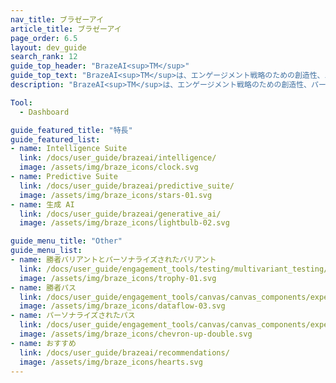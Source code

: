 ```yaml
---
nav_title: ブラゼーアイ
article_title: ブラゼーアイ
page_order: 6.5
layout: dev_guide
search_rank: 12
guide_top_header: "BrazeAI<sup>TM</sup>"
guide_top_text: "BrazeAI<sup>TM</sup>は、エンゲージメント戦略のための創造性、パーソナライゼーション、最適化のための参入障壁を低くする、アクセシブルで使いやすいツールの集合体に力を与えます。BrazeAI<sup>TM</sup> 機能を使用すると、信頼できるアドバイザーを使用して、クリエイティビティを導き、より良い決定を行い、顧客のためにユーザエクスペリエンスを最適化することができます。"
description: "BrazeAI<sup>TM</sup>は、エンゲージメント戦略のための創造性、パーソナライゼーション、最適化のための参入障壁を低くする、アクセシブルで使いやすいツールの集合体に力を与えます。"

Tool:
  - Dashboard

guide_featured_title: "特長"
guide_featured_list:
- name: Intelligence Suite
  link: /docs/user_guide/brazeai/intelligence/
  image: /assets/img/braze_icons/clock.svg
- name: Predictive Suite
  link: /docs/user_guide/brazeai/predictive_suite/
  image: /assets/img/braze_icons/stars-01.svg
- name: 生成 AI
  link: /docs/user_guide/brazeai/generative_ai/
  image: /assets/img/braze_icons/lightbulb-02.svg

guide_menu_title: "Other"
guide_menu_list:
- name: 勝者バリアントとパーソナライズされたバリアント
  link: /docs/user_guide/engagement_tools/testing/multivariant_testing/optimizations/
  image: /assets/img/braze_icons/trophy-01.svg
- name: 勝者パス
  link: /docs/user_guide/engagement_tools/canvas/canvas_components/experiment_step/winning_path/
  image: /assets/img/braze_icons/dataflow-03.svg
- name: パーソナライズされたパス
  link: /docs/user_guide/engagement_tools/canvas/canvas_components/experiment_step/personalized_paths/
  image: /assets/img/braze_icons/chevron-up-double.svg
- name: おすすめ
  link: /docs/user_guide/brazeai/recommendations/
  image: /assets/img/braze_icons/hearts.svg
---
```



<br>